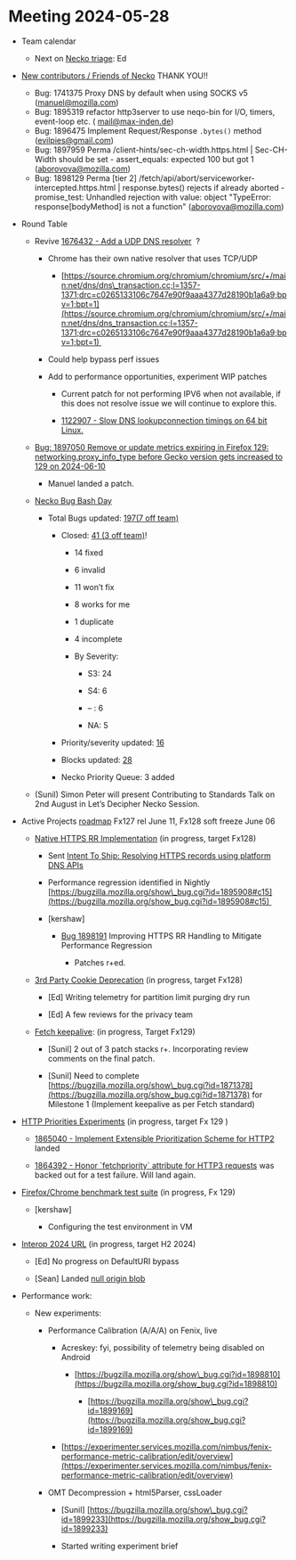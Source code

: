 # Meeting 2024-05-28

-   Team calendar
    

    -   Next on [Necko triage](https://github.com/mozilla-necko/triage-list): Ed
    

  

-   [New contributors / Friends of Necko](https://bugzilla.mozilla.org/buglist.cgi?v2=kershaw%40mozilla.com&f8=assigned_to&v7=nobody%40mozilla.org&o8=equals&n1=1&v6=rjesup%40jesup.org&f9=assigned_to&o9=equals&n3=1&n5=1&n7=1&v1=valentin.gosu%40gmail.com&product=Core&list_id=17030144&query_format=advanced&n2=1&v3=edgul%40mozilla.com&chfield=cf_last_resolved&v5=acreskey%40mozilla.com&n6=1&f4=assigned_to&bug_type=defect&bug_type=enhancement&bug_type=task&o4=equals&component=DOM%3A%20Networking&component=Networking&component=Networking%3A%20Cache&component=Networking%3A%20Cookies&component=Networking%3A%20DNS&component=Networking%3A%20File&component=Networking%3A%20HTTP&component=Networking%3A%20JAR&component=Networking%3A%20Proxy&component=Networking%3A%20WebSockets&o5=equals&f3=assigned_to&f5=assigned_to&bug_status=RESOLVED&bug_status=VERIFIED&bug_status=CLOSED&o3=equals&v4=smayya%40mozilla.com&n9=1&classification=Client%20Software&classification=Developer%20Infrastructure&classification=Components&classification=Server%20Software&classification=Other&resolution=---&resolution=FIXED&resolution=INVALID&resolution=WONTFIX&resolution=INACTIVE&resolution=DUPLICATE&resolution=WORKSFORME&resolution=INCOMPLETE&resolution=SUPPORT&resolution=EXPIRED&resolution=MOVED&f1=assigned_to&o1=equals&n8=1&priority=P1&priority=P2&priority=P3&priority=P4&priority=P5&priority=--&chfieldfrom=2024-05-07&n4=1&v9=sekim%40mozilla.com&f6=assigned_to&o6=equals&o2=equals&f2=assigned_to&v8=wptsync%40mozilla.bugs&o7=equals&f7=assigned_to) THANK YOU!!
    
    - Bug: 1741375 Proxy DNS by default when using SOCKS v5 (manuel@mozilla.com)
    - Bug: 1895319 refactor http3server to use neqo-bin for I/O, timers, event-loop etc. ( mail@max-inden.de) 
    - Bug: 1896475 Implement Request/Response `.bytes()` method (evilpies@gmail.com)
    - Bug: 1897959 Perma /client-hints/sec-ch-width.https.html | Sec-CH-Width should be set - assert_equals: expected 100 but       got 1 (aborovova@mozilla.com) 
    - Bug: 1898129 Perma [tier 2] /fetch/api/abort/serviceworker-intercepted.https.html | response.bytes() rejects if already aborted - promise_test: Unhandled rejection with value: object "TypeError: response[bodyMethod] is not a function" (aborovova@mozilla.com) 


-   Round Table
    

    -   Revive [1676432 - Add a UDP DNS resolver](https://bugzilla.mozilla.org/show_bug.cgi?id=1676432)  ?
    

        -   Chrome has their own native resolver that uses TCP/UDP
    

            -   [https://source.chromium.org/chromium/chromium/src/+/main:net/dns/dns\_transaction.cc;l=1357-1371;drc=c0265133106c7647e90f9aaa4377d28190b1a6a9;bpv=1;bpt=1](https://source.chromium.org/chromium/chromium/src/+/main:net/dns/dns_transaction.cc;l=1357-1371;drc=c0265133106c7647e90f9aaa4377d28190b1a6a9;bpv=1;bpt=1) 
    

        -   Could help bypass perf issues
    
        -   Add to performance opportunities, experiment WIP patches 
    

            -   Current patch for not performing IPV6 when not available, if this does not resolve issue we will continue to explore this.
    
            -   [1122907 - Slow DNS lookupconnection timings on 64 bit Linux.](https://bugzilla.mozilla.org/show_bug.cgi?id=1122907) 
    

    -   [Bug: 1897050 Remove or update metrics expiring in Firefox 129: networking.proxy\_info\_type before Gecko version gets increased to 129 on 2024-06-10](https://bugzilla.mozilla.org/show_bug.cgi?id=1897050) 
    

        -   Manuel landed a patch.
    

    -   [Necko Bug Bash Day](https://docs.google.com/document/d/1F--8ACMJjobcE1UG9OCh8kaBaH5i8a_qeSut9w5_Lxk/edit) 
    

        -   Total Bugs updated: [197(7 off team)](https://bugzilla.mozilla.org/buglist.cgi?query_format=advanced&chfieldto=2024-05-25&chfieldfrom=2024-05-24&product=Core&component=DOM%3A%20Networking&component=Networking&component=Networking%3A%20Cache&component=Networking%3A%20Cookies&component=Networking%3A%20DNS&component=Networking%3A%20File&component=Networking%3A%20HTTP&component=Networking%3A%20JAR&component=Networking%3A%20Proxy&component=Networking%3A%20WebSockets&list_id=17051096&classification=Client%20Software&classification=Developer%20Infrastructure&classification=Components&classification=Server%20Software&classification=Other&chfield=anything)
    

            -   Closed: [41 (3 off team)](https://bugzilla.mozilla.org/buglist.cgi?chfield=anything&chfieldto=2024-05-25&product=Core&list_id=17051111&component=DOM%3A%20Networking&component=Networking&component=Networking%3A%20Cache&component=Networking%3A%20Cookies&component=Networking%3A%20DNS&component=Networking%3A%20File&component=Networking%3A%20HTTP&component=Networking%3A%20JAR&component=Networking%3A%20Proxy&component=Networking%3A%20WebSockets&bug_status=RESOLVED&chfieldfrom=2024-05-24&classification=Client%20Software&classification=Developer%20Infrastructure&classification=Components&classification=Server%20Software&classification=Other&query_format=advanced)!
    

                -   14 fixed
    
                -   6 invalid
    
                -   11 won’t fix
    
                -   8 works for me
    
                -   1 duplicate
    
                -   4 incomplete
    
                -   By Severity:
    

                    -   S3: 24
    
                    -   S4: 6
    
                    -   – : 6
    
                    -   NA: 5
    

            -   Priority/severity updated: [16](https://bugzilla.mozilla.org/buglist.cgi?query_format=advanced&chfieldto=2024-05-25&chfieldfrom=2024-05-24&component=DOM%3A%20Networking&component=Networking&component=Networking%3A%20Cache&component=Networking%3A%20Cookies&component=Networking%3A%20DNS&component=Networking%3A%20File&component=Networking%3A%20HTTP&component=Networking%3A%20JAR&component=Networking%3A%20Proxy&component=Networking%3A%20WebSockets&list_id=17051131&chfield=priority&chfield=bug_severity&product=Core&classification=Client%20Software&classification=Developer%20Infrastructure&classification=Components&classification=Server%20Software&classification=Other)
    
            -   Blocks updated: [28](https://bugzilla.mozilla.org/buglist.cgi?chfieldfrom=2024-05-24&product=Core&component=DOM%3A%20Networking&component=Networking&component=Networking%3A%20Cache&component=Networking%3A%20Cookies&component=Networking%3A%20DNS&component=Networking%3A%20File&component=Networking%3A%20HTTP&component=Networking%3A%20JAR&component=Networking%3A%20Proxy&component=Networking%3A%20WebSockets&list_id=17051133&chfieldto=2024-05-25&chfield=blocked&query_format=advanced&classification=Client%20Software&classification=Developer%20Infrastructure&classification=Components&classification=Server%20Software&classification=Other)
    
            -   Necko Priority Queue: 3 added 
    

    -   (Sunil) Simon Peter will present Contributing to Standards Talk on 2nd August in Let’s Decipher Necko Session.
    

  

-   Active Projects [roadmap](https://mozilla-hub.atlassian.net/jira/plans/71/scenarios/71?vid=300#plan/backlog) Fx127 rel June 11, Fx128 soft freeze June 06
    

    -   [Native HTTPS RR Implementation](https://mozilla-hub.atlassian.net/browse/FFXP-2553) (in progress, target Fx128)
    

        -   Sent [Intent To Ship: Resolving HTTPS records using platform DNS APIs](https://groups.google.com/a/mozilla.org/g/dev-platform/c/oh_Tk0iLT9A) 
    
        -   Performance regression identified in Nightly [https://bugzilla.mozilla.org/show\_bug.cgi?id=1895908#c15](https://bugzilla.mozilla.org/show_bug.cgi?id=1895908#c15) 
    
        -   \[kershaw\]
    

            -   [Bug 1898191](https://bugzilla.mozilla.org/show_bug.cgi?id=1898191) Improving HTTPS RR Handling to Mitigate Performance Regression
    

                -   Patches r+ed.
    

    -   [3rd Party Cookie Deprecation](https://mozilla-hub.atlassian.net/browse/FFXP-2237) (in progress, target Fx128)
    

        -   \[Ed\] Writing telemetry for partition limit purging dry run
    
        -   \[Ed\] A few reviews for the privacy team
    

    -   [Fetch keepalive](https://mozilla-hub.atlassian.net/browse/FFXP-2596): (in progress, Target Fx129) 
    

        -   \[Sunil\] 2 out of 3 patch stacks r+. Incorporating review comments on the final patch.
    
        -   \[Sunil\] Need to complete [https://bugzilla.mozilla.org/show\_bug.cgi?id=1871378](https://bugzilla.mozilla.org/show_bug.cgi?id=1871378) for Milestone 1 (Implement keepalive as per Fetch standard)
    

  

-   [HTTP Priorities Experiments](https://mozilla-hub.atlassian.net/browse/FFXP-2070) (in progress, target Fx 129 )
    

    -   [1865040 - Implement Extensible Prioritization Scheme for HTTP2](https://bugzilla.mozilla.org/show_bug.cgi?id=1865040) landed
    
    -   [1864392 - Honor \`fetchpriority\` attribute for HTTP3 requests](https://bugzilla.mozilla.org/show_bug.cgi?id=1864392) was backed out for a test failure. Will land again.
    

-   [Firefox/Chrome benchmark test suite](https://mozilla-hub.atlassian.net/browse/FFXP-2784) (in progress, Fx 129)
    

    -   \[kershaw\]
    

        -   Configuring the test environment in VM
    

-   [Interop 2024 URL](https://mozilla-hub.atlassian.net/browse/FFXP-2202) (in progress, target H2 2024)
    

    -   \[Ed\] No progress on DefaultURI bypass
    
    -   \[Sean\] Landed [null origin blob](https://bugzilla.mozilla.org/show_bug.cgi?id=1834703) 
    

-   Performance work: 
    

    -   New experiments:
    

        -   Performance Calibration (A/A/A) on Fenix, live
    

            -   Acreskey: fyi, possibility of telemetry being disabled on Android
    

                -   [https://bugzilla.mozilla.org/show\_bug.cgi?id=1898810](https://bugzilla.mozilla.org/show_bug.cgi?id=1898810)
    

                    -   [https://bugzilla.mozilla.org/show\_bug.cgi?id=1899169](https://bugzilla.mozilla.org/show_bug.cgi?id=1899169)
    

            -   [https://experimenter.services.mozilla.com/nimbus/fenix-performance-metric-calibration/edit/overview](https://experimenter.services.mozilla.com/nimbus/fenix-performance-metric-calibration/edit/overview)
    

        -   OMT Decompression + html5Parser, cssLoader 
    

            -   \[Sunil\] [https://bugzilla.mozilla.org/show\_bug.cgi?id=1899233](https://bugzilla.mozilla.org/show_bug.cgi?id=1899233)
    
            -   Started writing experiment brief
